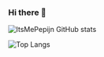 ### Hi there 👋
![ItsMePepijn GitHub stats](https://github-readme-stats.vercel.app/api?username=ItsMePepijn&show_icons=true&theme=dark&count_private=true)

![Top Langs](https://github-readme-stats.vercel.app/api/top-langs/?username=ItsMepPepijn&theme=dark&layout=compact)
